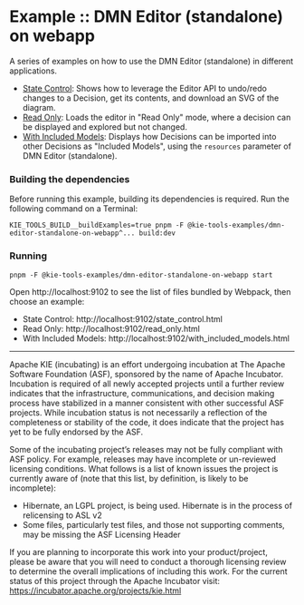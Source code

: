 <!--
   Licensed to the Apache Software Foundation (ASF) under one
   or more contributor license agreements.  See the NOTICE file
   distributed with this work for additional information
   regarding copyright ownership.  The ASF licenses this file
   to you under the Apache License, Version 2.0 (the
   "License"); you may not use this file except in compliance
   with the License.  You may obtain a copy of the License at
     http://www.apache.org/licenses/LICENSE-2.0
   Unless required by applicable law or agreed to in writing,
   software distributed under the License is distributed on an
   "AS IS" BASIS, WITHOUT WARRANTIES OR CONDITIONS OF ANY
   KIND, either express or implied.  See the License for the
   specific language governing permissions and limitations
   under the License.
-->

# Example :: DMN Editor (standalone) on webapp

A series of examples on how to use the DMN Editor (standalone) in different applications.

- [State Control](src/stateControl/index.ts): Shows how to leverage the Editor API to undo/redo changes to a Decision, get its contents, and download an SVG of the diagram.
- [Read Only](src/readOnly/index.ts): Loads the editor in "Read Only" mode, where a decision can be displayed and explored but not changed.
- [With Included Models](src/withIncludedModels/index.ts): Displays how Decisions can be imported into other Decisions as "Included Models", using the `resources` parameter of DMN Editor (standalone).

### Building the dependencies

Before running this example, building its dependencies is required. Run the following command on a Terminal:

```shell script
KIE_TOOLS_BUILD__buildExamples=true pnpm -F @kie-tools-examples/dmn-editor-standalone-on-webapp^... build:dev
```

### Running

```shell script
pnpm -F @kie-tools-examples/dmn-editor-standalone-on-webapp start
```

Open http://localhost:9102 to see the list of files bundled by Webpack, then choose an example:

- State Control: http://localhost:9102/state_control.html
- Read Only: http://localhost:9102/read_only.html
- With Included Models: http://localhost:9102/with_included_models.html

---

Apache KIE (incubating) is an effort undergoing incubation at The Apache Software
Foundation (ASF), sponsored by the name of Apache Incubator. Incubation is
required of all newly accepted projects until a further review indicates that
the infrastructure, communications, and decision making process have stabilized
in a manner consistent with other successful ASF projects. While incubation
status is not necessarily a reflection of the completeness or stability of the
code, it does indicate that the project has yet to be fully endorsed by the ASF.

Some of the incubating project’s releases may not be fully compliant with ASF
policy. For example, releases may have incomplete or un-reviewed licensing
conditions. What follows is a list of known issues the project is currently
aware of (note that this list, by definition, is likely to be incomplete):

- Hibernate, an LGPL project, is being used. Hibernate is in the process of
  relicensing to ASL v2
- Some files, particularly test files, and those not supporting comments, may
  be missing the ASF Licensing Header

If you are planning to incorporate this work into your product/project, please
be aware that you will need to conduct a thorough licensing review to determine
the overall implications of including this work. For the current status of this
project through the Apache Incubator visit:
https://incubator.apache.org/projects/kie.html
